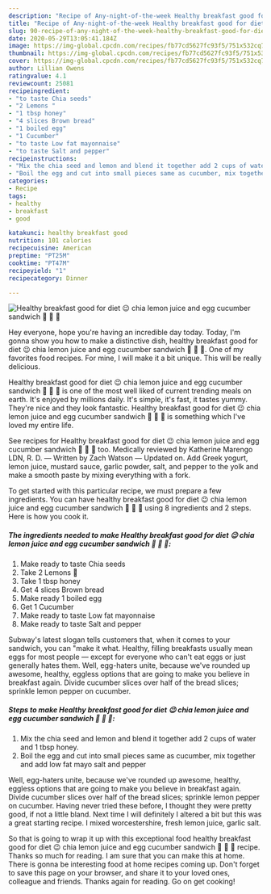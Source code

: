 ```yaml
---
description: "Recipe of Any-night-of-the-week Healthy breakfast good for diet 😉 chia lemon juice and egg cucumber sandwich 🥪 🥒 🥚"
title: "Recipe of Any-night-of-the-week Healthy breakfast good for diet 😉 chia lemon juice and egg cucumber sandwich 🥪 🥒 🥚"
slug: 90-recipe-of-any-night-of-the-week-healthy-breakfast-good-for-diet-chia-lemon-juice-and-egg-cucumber-sandwich
date: 2020-05-29T13:05:41.184Z
image: https://img-global.cpcdn.com/recipes/fb77cd5627fc93f5/751x532cq70/healthy-breakfast-good-for-diet-😉-chia-lemon-juice-and-egg-cucumber-sandwich-🥪-🥒-🥚-recipe-main-photo.jpg
thumbnail: https://img-global.cpcdn.com/recipes/fb77cd5627fc93f5/751x532cq70/healthy-breakfast-good-for-diet-😉-chia-lemon-juice-and-egg-cucumber-sandwich-🥪-🥒-🥚-recipe-main-photo.jpg
cover: https://img-global.cpcdn.com/recipes/fb77cd5627fc93f5/751x532cq70/healthy-breakfast-good-for-diet-😉-chia-lemon-juice-and-egg-cucumber-sandwich-🥪-🥒-🥚-recipe-main-photo.jpg
author: Lillian Owens
ratingvalue: 4.1
reviewcount: 25081
recipeingredient:
- "to taste Chia seeds"
- "2 Lemons "
- "1 tbsp honey"
- "4 slices Brown bread"
- "1 boiled egg"
- "1 Cucumber"
- "to taste Low fat mayonnaise"
- "to taste Salt and pepper"
recipeinstructions:
- "Mix the chia seed and lemon and blend it together add 2 cups of water and 1 tbsp honey."
- "Boil the egg and cut into small pieces same as cucumber, mix together and add low fat mayo salt and pepper"
categories:
- Recipe
tags:
- healthy
- breakfast
- good

katakunci: healthy breakfast good 
nutrition: 101 calories
recipecuisine: American
preptime: "PT25M"
cooktime: "PT47M"
recipeyield: "1"
recipecategory: Dinner

---
```



![Healthy breakfast good for diet 😉 chia lemon juice and egg cucumber sandwich 🥪 🥒 🥚](https://img-global.cpcdn.com/recipes/fb77cd5627fc93f5/751x532cq70/healthy-breakfast-good-for-diet-😉-chia-lemon-juice-and-egg-cucumber-sandwich-🥪-🥒-🥚-recipe-main-photo.jpg)

Hey everyone, hope you're having an incredible day today. Today, I'm gonna show you how to make a distinctive dish, healthy breakfast good for diet 😉 chia lemon juice and egg cucumber sandwich 🥪 🥒 🥚. One of my favorites food recipes. For mine, I will make it a bit unique. This will be really delicious.

Healthy breakfast good for diet 😉 chia lemon juice and egg cucumber sandwich 🥪 🥒 🥚 is one of the most well liked of current trending meals on earth. It's enjoyed by millions daily. It's simple, it's fast, it tastes yummy. They're nice and they look fantastic. Healthy breakfast good for diet 😉 chia lemon juice and egg cucumber sandwich 🥪 🥒 🥚 is something which I've loved my entire life.

See recipes for Healthy breakfast good for diet 😉 chia lemon juice and egg cucumber sandwich 🥪 🥒 🥚 too. Medically reviewed by Katherine Marengo LDN, R. D. — Written by Zach Watson — Updated on. Add Greek yogurt, lemon juice, mustard sauce, garlic powder, salt, and pepper to the yolk and make a smooth paste by mixing everything with a fork.


To get started with this particular recipe, we must prepare a few ingredients. You can have healthy breakfast good for diet 😉 chia lemon juice and egg cucumber sandwich 🥪 🥒 🥚 using 8 ingredients and 2 steps. Here is how you cook it.

<!--inarticleads1-->

##### The ingredients needed to make Healthy breakfast good for diet 😉 chia lemon juice and egg cucumber sandwich 🥪 🥒 🥚:

1. Make ready to taste Chia seeds
1. Take 2 Lemons 🍋
1. Take 1 tbsp honey
1. Get 4 slices Brown bread
1. Make ready 1 boiled egg
1. Get 1 Cucumber
1. Make ready to taste Low fat mayonnaise
1. Make ready to taste Salt and pepper


Subway&#39;s latest slogan tells customers that, when it comes to your sandwich, you can &#34;make it what. Healthy, filling breakfasts usually mean eggs for most people — except for everyone who can&#39;t eat eggs or just generally hates them. Well, egg-haters unite, because we&#39;ve rounded up awesome, healthy, eggless options that are going to make you believe in breakfast again. Divide cucumber slices over half of the bread slices; sprinkle lemon pepper on cucumber. 

<!--inarticleads2-->

##### Steps to make Healthy breakfast good for diet 😉 chia lemon juice and egg cucumber sandwich 🥪 🥒 🥚:

1. Mix the chia seed and lemon and blend it together add 2 cups of water and 1 tbsp honey.
1. Boil the egg and cut into small pieces same as cucumber, mix together and add low fat mayo salt and pepper


Well, egg-haters unite, because we&#39;ve rounded up awesome, healthy, eggless options that are going to make you believe in breakfast again. Divide cucumber slices over half of the bread slices; sprinkle lemon pepper on cucumber. Having never tried these before, I thought they were pretty good, if not a little bland. Next time I will definitely I altered a bit but this was a great starting recipe. I mixed worcestershire, fresh lemon juice, garlic salt. 

So that is going to wrap it up with this exceptional food healthy breakfast good for diet 😉 chia lemon juice and egg cucumber sandwich 🥪 🥒 🥚 recipe. Thanks so much for reading. I am sure that you can make this at home. There is gonna be interesting food at home recipes coming up. Don't forget to save this page on your browser, and share it to your loved ones, colleague and friends. Thanks again for reading. Go on get cooking!
